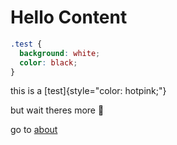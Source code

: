 # Hello Content

```css
.test {
  background: white;
  color: black;
}
```

this is a [test]{style="color: hotpink;"}

<!--more-->

but wait theres more :rocket:

go to [about](/about)
